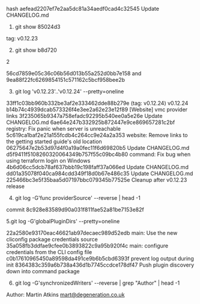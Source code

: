 hash aefead2207ef7e2aa5dc81a34aedf0cad4c32545
Update CHANGELOG.md


1. git show 85024d3

tag: v0.12.23

2. git show b8d720

2

56cd7859e05c36c06b56d013b55a252d0bb7e158 and 9ea88f22fc6269854151c571162c5bcf958bee2b

3. git log 'v0.12.23'..'v0.12.24' --pretty=oneline

33ff1c03bb960b332be3af2e333462dde88b279e (tag: v0.12.24) v0.12.24
b14b74c4939dcab573326f4e3ee2a62e23e12f89 [Website] vmc provider links
3f235065b9347a758efadc92295b540ee0a5e26e Update CHANGELOG.md
6ae64e247b332925b872447e9ce869657281c2bf registry: Fix panic when server is unreachable
5c619ca1baf2e21a155fcdb4c264cc9e24a2a353 website: Remove links to the getting started guide's old location
06275647e2b53d97d4f0a19a0fec11f6d69820b5 Update CHANGELOG.md
d5f9411f5108260320064349b757f55c09bc4b80 command: Fix bug when using terraform login on Windows
4b6d06cc5dcb78af637bbb19c198faff37a066ed Update CHANGELOG.md
dd01a35078f040ca984cdd349f18d0b67e486c35 Update CHANGELOG.md
225466bc3e5f35baa5d07197bbc079345b77525e Cleanup after v0.12.23 release

4. git log -G'func providerSource' --reverse | head -1

commit 8c928e83589d90a031f811fae52a81be7153e82f


5.git log -G'globalPluginDirs' --pretty=oneline

22a2580e93170eac46621ab97decaec989d52edb main: Use the new cliconfig package credentials source
35a058fb3ddfae9cfee0b3893822c9a95b920f4c main: configure credentials from the CLI config file
c0b17610965450a89598da491ce9b6b5cbd6393f prevent log output during init
8364383c359a6b738a436d1b7745ccdce178df47 Push plugin discovery down into command package
 
6. git log -G'synchronizedWriters' --reverse | grep "Author" | head -1

Author: Martin Atkins <mart@degeneration.co.uk>
